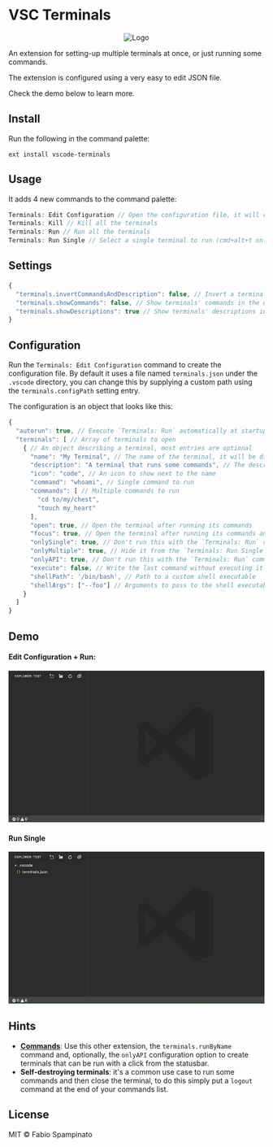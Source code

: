 # VSC Terminals

<p align="center">
	<img src="https://raw.githubusercontent.com/fabiospampinato/vscode-terminals/master/resources/logo-128x128.png" alt="Logo">
</p>

An extension for setting-up multiple terminals at once, or just running some commands.

The extension is configured using a very easy to edit JSON file.

Check the demo below to learn more.

## Install

Run the following in the command palette:

```shell
ext install vscode-terminals
```

## Usage

It adds 4 new commands to the command palette:

```js
Terminals: Edit Configuration // Open the configuration file, it will create it for you if needed
Terminals: Kill // Kill all the terminals
Terminals: Run // Run all the terminals
Terminals: Run Single // Select a single terminal to run (cmd+alt+t on Mac, ctrl+alt+t Elsewhere)
```

## Settings

```js
{
  "terminals.invertCommandsAndDescription": false, // Invert a terminal commands and description in the quickpick
  "terminals.showCommands": false, // Show terminals' commands in the quickpick
  "terminals.showDescriptions": true // Show terminals' descriptions in the quickpick
}
```

## Configuration

Run the `Terminals: Edit Configuration` command to create the configuration file. By default it uses a file named `terminals.json` under the `.vscode` directory, you can change this by supplying a custom path using the `terminals.configPath` setting entry.

The configuration is an object that looks like this:

```js
{
  "autorun": true, // Execute `Terminals: Run` automatically at startup
  "terminals": [ // Array of terminals to open
    { // An object describing a terminal, most entries are optional
      "name": "My Terminal", // The name of the terminal, it will be displayed in the dropdown
      "description": "A terminal that runs some commands", // The description of the terminal
      "icon": "code", // An icon to show next to the name
      "command": "whoami", // Single command to run
      "commands": [ // Multiple commands to run
        "cd to/my/chest",
        "touch my_heart"
      ],
      "open": true, // Open the terminal after running its commands
      "focus": true, // Open the terminal after running its commands and focus to it
      "onlySingle": true, // Don't run this with the `Terminals: Run` command
      "onlyMultiple": true, // Hide it from the `Terminals: Run Single` command
      "onlyAPI": true, // Don't run this with the `Terminals: Run` command and hide it from the `Terminals: Run Single` command
      "execute": false, // Write the last command without executing it
      "shellPath": '/bin/bash', // Path to a custom shell executable
      "shellArgs": ["--foo"] // Arguments to pass to the shell executable
    }
  ]
}
```

## Demo

#### Edit Configuration + Run:

![Run](resources/run.gif)

#### Run Single

![Run Single](resources/run_single.gif)

## Hints

- **[Commands](https://marketplace.visualstudio.com/items?itemName=fabiospampinato.vscode-commands)**: Use this other extension, the `terminals.runByName` command and, optionally, the `onlyAPI` configuration option to create terminals that can be run with a click from the statusbar.
- **Self-destroying terminals**: it's a common use case to run some commands and then close the terminal, to do this simply put a `logout` command at the end of your commands list.

## License

MIT © Fabio Spampinato
